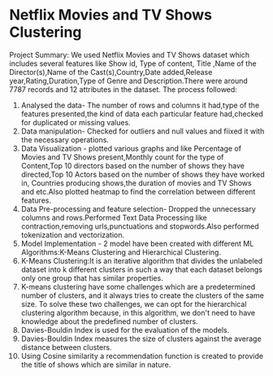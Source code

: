 # Netflix Movies and TV Shows Clustering
Project Summary: 
We used Netflix Movies and TV Shows dataset which includes several features like Show id, Type of content, Title ,Name of the Director(s),Name of the Cast(s),Country,Date added,Release year,Rating,Duration,Type of Genre and Description.There were around 7787 records and 12 attributes in the dataset. The process followed:

1. Analysed the data- The number of rows and columns it had,type of the features presented,the kind of data each particular feature had,checked for duplicated or missing values.
2. Data manipulation- Checked for outliers and null values and fiixed it with the necessary operations.
3. Data Visualization - plotted various graphs and like Percentage of Movies and TV Shows present,Monthly count for the type of Content,Top 10 directors based on the number of shows they have directed,Top 10 Actors based on the number of shows they have worked in, Countries producing shows,the duration of movies and TV Shows and etc.Also plotted heatmap to find the correlation between different features.
4. Data Pre-processing and feature selection- Dropped the unnecessary columns and rows.Performed Text Data Processing like contraction,removing urls,punctuations and stopwords.Also performed tokenization and vectorization.
5. Model Implementation - 2 model have been created with different ML Algorithms:K-Means Clustering and Hierarchical Clustering.
6. K-Means Clustering:It is an iterative algorithm that divides the unlabeled dataset into k different clusters in such a way that each dataset belongs only one group that has similar properties.
7. K-means clustering have some challenges which are a predetermined number of clusters, and it always tries to create the clusters of the same size. To solve these two challenges, we can opt for the hierarchical clustering algorithm because, in this algorithm, we don't need to have knowledge about the predefined number of clusters.
8. Davies-Bouldin Index is used for the evaluation of the models.
9. Davies-Bouldin Index measures the size of clusters against the average distance between clusters.
10. Using Cosine similarity a recommendation function is created to provide the title of shows which are similar in nature.
